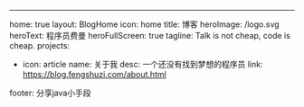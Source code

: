 ---
home: true
layout: BlogHome
icon: home
title: 博客
heroImage: /logo.svg
heroText: 程序员费曼
heroFullScreen: true
tagline: Talk is not cheap, code is cheap.
projects:
  - icon: article
    name: 关于我
    desc: 一个还没有找到梦想的程序员
    link: https://blog.fengshuzi.com/about.html

footer: 分享java小手段

